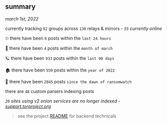 
## summary
_march 1st, 2022_

currently tracking `92` groups across `130` relays & mirrors - _`55` currently online_

⏲ there have been `6` posts within the `last 24 hours`

🦈 there have been `4` posts within the `month of march`

🪐 there have been `933` posts within the `last 90 days`

🏚 there have been `559` posts within the `year of 2022`

🦕 there have been `2845` posts `since the dawn of ransomwatch`

there are `48` custom parsers indexing posts

_`20` sites using v2 onion services are no longer indexed - [support.torproject.org](https://support.torproject.org/onionservices/v2-deprecation/)_

> see the project [README](https://github.com/thetanz/ransomwatch#ransomwatch--) for backend technicals
